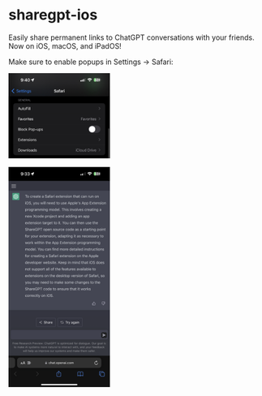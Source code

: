 # sharegpt-ios

Easily share permanent links to ChatGPT conversations with your friends. Now on iOS, macOS, and iPadOS!

Make sure to enable popups in Settings -> Safari:
<p float="left">
<img f src="./images/ios/popup_settings.jpeg" width="200" />
</p>

<p float="left">
  <img src="./images/ios/share_button.PNG" width="200" />
</p>
